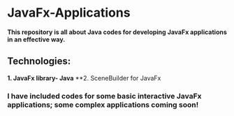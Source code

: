 # JavaFx-Applications

**This repository is all about Java codes for developing JavaFx applications in an effective way.**

## Technologies:
**1. JavaFx library- Java**
**2. SceneBuilder for JavaFx

### I have included codes for some basic interactive JavaFx applications; some complex applications coming soon!
